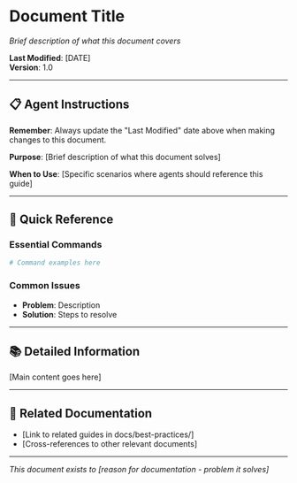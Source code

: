 # Document Title

*Brief description of what this document covers*

**Last Modified**: [DATE]  
**Version**: 1.0

---

## 📋 **Agent Instructions**

**Remember**: Always update the "Last Modified" date above when making changes to this document.

**Purpose**: [Brief description of what this document solves]

**When to Use**: [Specific scenarios where agents should reference this guide]

---

## 🎯 **Quick Reference**

### **Essential Commands**
```bash
# Command examples here
```

### **Common Issues**
- **Problem**: Description
- **Solution**: Steps to resolve

---

## 📚 **Detailed Information**

[Main content goes here]

---

## 🔗 **Related Documentation**

- [Link to related guides in docs/best-practices/]
- [Cross-references to other relevant documents]

---

*This document exists to [reason for documentation - problem it solves]*